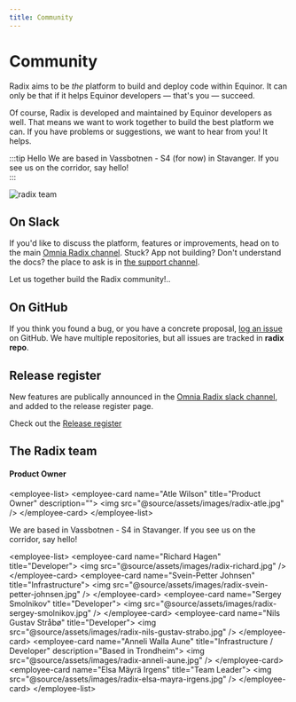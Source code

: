 ```yaml
---
title: Community
---
```


# Community

Radix aims to be _the_ platform to build and deploy code within Equinor. It can only be that if it helps Equinor developers — that's you — succeed.

Of course, Radix is developed and maintained by Equinor developers as well. That means we want to work together to build the best platform we can. If you have problems or suggestions, we want to hear from you! It helps.

:::tip Hello
We are based in Vassbotnen - S4 (for now) in Stavanger. If you see us on the corridor, say hello!  
:::

 ![radix team](../../assets/images/Toppbilde2.png)

## On Slack

If you'd like to discuss the platform, features or improvements, head on to the main [Omnia Radix channel](https://equinor.slack.com/messages/C8U7XGGAJ). Stuck? App not building? Don't understand the docs? the place to ask is in [the support channel](https://equinor.slack.com/messages/CBKM6N2JY).

Let us together build the Radix community!..

## On GitHub

If you think you found a bug, or you have a concrete proposal, [log an issue](https://github.com/equinor/radix/issues) on GitHub. We have multiple repositories, but all issues are tracked in **radix repo**.

## Release register

New features are publically announced in the [Omnia Radix slack channel](https://equinor.slack.com/messages/C8U7XGGAJ), and added to the release register page.  

Check out the [Release register](../release/)

## The Radix team

#### Product Owner

&lt;employee-list&gt;
  &lt;employee-card name="Atle Wilson" title="Product Owner" description=""&gt;
    &lt;img src="@source/assets/images/radix-atle.jpg" /&gt;
  &lt;/employee-card&gt;
&lt;/employee-list&gt;

We are based in Vassbotnen - S4 in Stavanger. If you see us on the corridor, say hello!

&lt;employee-list&gt;
  &lt;employee-card name="Richard Hagen" title="Developer"&gt;
    &lt;img src="@source/assets/images/radix-richard.jpg" /&gt;
  &lt;/employee-card&gt;
  &lt;employee-card name="Svein-Petter Johnsen" title="Infrastructure"&gt;
    &lt;img src="@source/assets/images/radix-svein-petter-johnsen.jpg" /&gt;
  &lt;/employee-card&gt;
  &lt;employee-card name="Sergey Smolnikov" title="Developer"&gt;
    &lt;img src="@source/assets/images/radix-sergey-smolnikov.jpg" /&gt;
  &lt;/employee-card&gt;
  &lt;employee-card name="Nils Gustav Stråbø" title="Developer"&gt;
    &lt;img src="@source/assets/images/radix-nils-gustav-strabo.jpg" /&gt;
  &lt;/employee-card&gt;
  &lt;employee-card name="Anneli Walla Aune" title="Infrastructure / Developer" description="Based in Trondheim"&gt;
    &lt;img src="@source/assets/images/radix-anneli-aune.jpg" /&gt;
  &lt;/employee-card&gt;
  &lt;employee-card name="Elsa Mäyrä Irgens" title="Team Leader"&gt;
    &lt;img src="@source/assets/images/radix-elsa-mayra-irgens.jpg" /&gt;
  &lt;/employee-card&gt;
&lt;/employee-list&gt;
